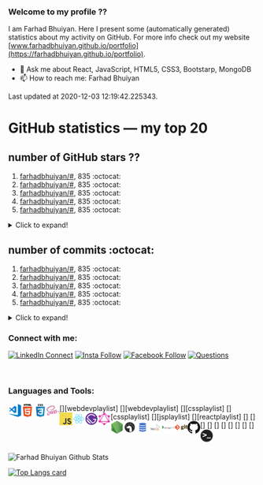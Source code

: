 ### Welcome to my profile ??

I am Farhad Bhuiyan. Here I present some (automatically generated) statistics about my activity on GitHub. For more info check out my website [www.farhadbhuiyan.github.io/portfolio](https://farhadbhuiyan.github.io/portfolio).

- 💬  Ask me about React, JavaScript, HTML5, CSS3, Bootstarp, MongoDB
- 📫 How to reach me: Farhad Bhuiyan

Last updated at 2020-12-03 12:19:42.225343.

# GitHub statistics — my top 20

## number of GitHub stars ??

1. [farhadbhuiyan/#](https://github.com/farhadbhuiyan/#/), 835 :octocat:
2. [farhadbhuiyan/#](https://github.com/farhadbhuiyan/#/), 835 :octocat:
3. [farhadbhuiyan/#](https://github.com/farhadbhuiyan/#/), 835 :octocat:
4. [farhadbhuiyan/#](https://github.com/farhadbhuiyan/#/), 835 :octocat:
5. [farhadbhuiyan/#](https://github.com/farhadbhuiyan/#/), 835 :octocat:
<details><summary>Click to expand!</summary>

6. [farhadbhuiyan/#](https://github.com/farhadbhuiyan/#/), 835 :octocat:
7. [farhadbhuiyan/#](https://github.com/farhadbhuiyan/#/), 835 :octocat:
8. [farhadbhuiyan/#](https://github.com/farhadbhuiyan/#/), 835 :octocat:
9. [farhadbhuiyan/#](https://github.com/farhadbhuiyan/#/), 835 :octocat:
10. [farhadbhuiyan/#](https://github.com/farhadbhuiyan/#/), 835 :octocat:

</details>


## number of commits :octocat:

1. [farhadbhuiyan/#](https://github.com/farhadbhuiyan/#/), 835 :octocat:
2. [farhadbhuiyan/#](https://github.com/farhadbhuiyan/#/), 835 :octocat:
3. [farhadbhuiyan/#](https://github.com/farhadbhuiyan/#/), 835 :octocat:
4. [farhadbhuiyan/#](https://github.com/farhadbhuiyan/#/), 835 :octocat:
5. [farhadbhuiyan/#](https://github.com/farhadbhuiyan/#/), 835 :octocat:
<details><summary>Click to expand!</summary>

6. [farhadbhuiyan/#](https://github.com/farhadbhuiyan/#/), 835 :octocat:
7. [farhadbhuiyan/#](https://github.com/farhadbhuiyan/#/), 835 :octocat:
8. [farhadbhuiyan/#](https://github.com/farhadbhuiyan/#/), 835 :octocat:
9. [farhadbhuiyan/#](https://github.com/farhadbhuiyan/#/), 835 :octocat:
10. [farhadbhuiyan/#](https://github.com/farhadbhuiyan/#/), 835 :octocat:

</details>

### Connect with me:

[![LinkedIn Connect](https://img.shields.io/badge/%20-Connect-black?color=14171A&labelColor=212121&logo=linkedin&logoColor=ffffff)](https://www.linkedin.com/in/farhadbhuiyan)   [![Insta Follow](https://img.shields.io/badge/%20-Follow-black?color=14171A&labelColor=d81b60&logo=instagram&logoColor=ffffff)](https://www.instagram.com/manikroy_89/)   [![Facebook Follow](https://img.shields.io/badge/%20-Follow-black?color=14171A&labelColor=1976d2&logo=facebook&logoColor=ffffff)](https://web.facebook.com/manikroy89) [![Questions](https://img.shields.io/badge/%20-Questions-black?color=14171A&labelColor=fff&logo=stackoverflow&logoColor=0c0d0e26)](https://stackoverflow.com/users/11169155/farhadbhuiyan)

<br />

### Languages and Tools:

[<img align="left" alt="Visual Studio Code" width="26px" src="https://raw.githubusercontent.com/github/explore/80688e429a7d4ef2fca1e82350fe8e3517d3494d/topics/visual-studio-code/visual-studio-code.png" />][webdevplaylist]
[<img align="left" alt="HTML5" width="26px" src="https://raw.githubusercontent.com/github/explore/80688e429a7d4ef2fca1e82350fe8e3517d3494d/topics/html/html.png" />][webdevplaylist]
[<img align="left" alt="CSS3" width="26px" src="https://raw.githubusercontent.com/github/explore/80688e429a7d4ef2fca1e82350fe8e3517d3494d/topics/css/css.png" />][cssplaylist]
[<img align="left" alt="Sass" width="26px" src="https://raw.githubusercontent.com/github/explore/80688e429a7d4ef2fca1e82350fe8e3517d3494d/topics/sass/sass.png" />][cssplaylist]
[<img align="left" alt="JavaScript" width="26px" src="https://raw.githubusercontent.com/github/explore/80688e429a7d4ef2fca1e82350fe8e3517d3494d/topics/javascript/javascript.png" />][jsplaylist]
[<img align="left" alt="React" width="26px" src="https://raw.githubusercontent.com/github/explore/80688e429a7d4ef2fca1e82350fe8e3517d3494d/topics/react/react.png" />][reactplaylist]
[<img align="left" alt="Gatsby" width="26px" src="https://raw.githubusercontent.com/github/explore/e94815998e4e0713912fed477a1f346ec04c3da2/topics/gatsby/gatsby.png" />]
[<img align="left" alt="GraphQL" width="26px" src="https://raw.githubusercontent.com/github/explore/80688e429a7d4ef2fca1e82350fe8e3517d3494d/topics/graphql/graphql.png" />]
[<img align="left" alt="Node.js" width="26px" src="https://raw.githubusercontent.com/github/explore/80688e429a7d4ef2fca1e82350fe8e3517d3494d/topics/nodejs/nodejs.png" />]
[<img align="left" alt="Deno" width="26px" src="https://raw.githubusercontent.com/github/explore/361e2821e2dea67711cde99c9c40ed357061cf27/topics/deno/deno.png" />]
[<img align="left" alt="SQL" width="26px" src="https://raw.githubusercontent.com/github/explore/80688e429a7d4ef2fca1e82350fe8e3517d3494d/topics/sql/sql.png" />]
[<img align="left" alt="MySQL" width="26px" src="https://raw.githubusercontent.com/github/explore/80688e429a7d4ef2fca1e82350fe8e3517d3494d/topics/mysql/mysql.png" />]
[<img align="left" alt="MongoDB" width="26px" src="https://raw.githubusercontent.com/github/explore/80688e429a7d4ef2fca1e82350fe8e3517d3494d/topics/mongodb/mongodb.png" />]
[<img align="left" alt="Git" width="26px" src="https://raw.githubusercontent.com/github/explore/80688e429a7d4ef2fca1e82350fe8e3517d3494d/topics/git/git.png" />]
[<img align="left" alt="GitHub" width="26px" src="https://raw.githubusercontent.com/github/explore/78df643247d429f6cc873026c0622819ad797942/topics/github/github.png" />]
[<img align="left" alt="HTML5" width="26px" src="https://raw.githubusercontent.com/github/explore/80688e429a7d4ef2fca1e82350fe8e3517d3494d/topics/terminal/terminal.png" />]


<br />
<br />

<img width="550" alt="Farhad Bhuiyan Github Stats"  src="https://github-readme-stats.vercel.app/api?username=farhadbhuiyan&show_icons=true"/>

[![Top Langs card](https://github-readme-stats.vercel.app/api/top-langs/?username=farhadbhuiyan&card_width=550)](https://github.com/farhadbhuiyan/farhadbhuiyan)


[linkedin]: https://www.linkedin.com/in/farhadbhuiyan
